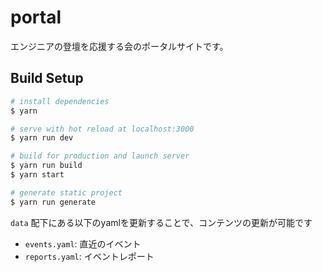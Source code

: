 # portal

エンジニアの登壇を応援する会のポータルサイトです。

## Build Setup

``` bash
# install dependencies
$ yarn

# serve with hot reload at localhost:3000
$ yarn run dev

# build for production and launch server
$ yarn run build
$ yarn start

# generate static project
$ yarn run generate
```

`data` 配下にある以下のyamlを更新することで、コンテンツの更新が可能です

- `events.yaml`: 直近のイベント
- `reports.yaml`: イベントレポート
